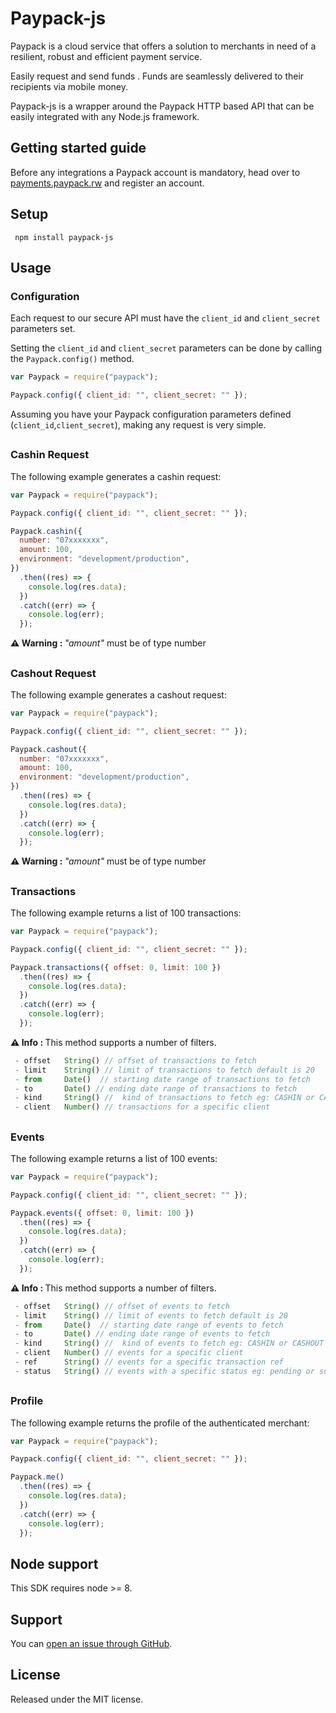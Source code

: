 # Paypack-js

Paypack is a cloud service that offers a solution to merchants in need of a resilient, robust and efficient payment service.

Easily request and send funds . Funds are seamlessly delivered to their recipients via mobile money.

Paypack-js is a wrapper around the Paypack HTTP based API that can be easily integrated with any Node.js framework.

## Getting started guide

Before any integrations a Paypack account is mandatory, head over to [payments.paypack.rw](payments.paypack.rw) and register an account.

## Setup

` npm install paypack-js`

## Usage

### Configuration

Each request to our secure API must have the `client_id` and `client_secret` parameters set.

Setting the `client_id` and `client_secret` parameters can be done by calling the `Paypack.config()` method.

```js
var Paypack = require("paypack");

Paypack.config({ client_id: "", client_secret: "" });
```

Assuming you have your Paypack configuration parameters defined (`client_id`,`client_secret`), making any request is very simple.

##

### Cashin Request

The following example generates a cashin request:

```js
var Paypack = require("paypack");

Paypack.config({ client_id: "", client_secret: "" });

Paypack.cashin({
  number: "07xxxxxxx",
  amount: 100,
  environment: "development/production",
})
  .then((res) => {
    console.log(res.data);
  })
  .catch((err) => {
    console.log(err);
  });
```

<b> ⚠ Warning : </b> <i>"amount"</i> must be of type number

##

### Cashout Request

The following example generates a cashout request:

```js
var Paypack = require("paypack");

Paypack.config({ client_id: "", client_secret: "" });

Paypack.cashout({
  number: "07xxxxxxx",
  amount: 100,
  environment: "development/production",
})
  .then((res) => {
    console.log(res.data);
  })
  .catch((err) => {
    console.log(err);
  });
```

<b> ⚠ Warning : </b> <i>"amount"</i> must be of type number

##

### Transactions

The following example returns a list of 100 transactions:

```js
var Paypack = require("paypack");

Paypack.config({ client_id: "", client_secret: "" });

Paypack.transactions({ offset: 0, limit: 100 })
  .then((res) => {
    console.log(res.data);
  })
  .catch((err) => {
    console.log(err);
  });
```

<b> ⚠ Info : </b> This method supports a number of filters.

```js
 - offset	String() // offset of transactions to fetch
 - limit	String() // limit of transactions to fetch default is 20
 - from		Date()	// starting date range of transactions to fetch
 - to		Date() // ending date range of transactions to fetch
 - kind		String() //  kind of transactions to fetch eg: CASHIN or CASHOUT
 - client	Number() // transactions for a specific client
```

##

### Events

The following example returns a list of 100 events:

```js
var Paypack = require("paypack");

Paypack.config({ client_id: "", client_secret: "" });

Paypack.events({ offset: 0, limit: 100 })
  .then((res) => {
    console.log(res.data);
  })
  .catch((err) => {
    console.log(err);
  });
```

<b> ⚠ Info : </b> This method supports a number of filters.

```js
 - offset	String() // offset of events to fetch
 - limit	String() // limit of events to fetch default is 20
 - from		Date()	// starting date range of events to fetch
 - to		Date() // ending date range of events to fetch
 - kind		String() //  kind of events to fetch eg: CASHIN or CASHOUT
 - client	Number() // events for a specific client
 - ref		String() // events for a specific transaction ref
 - status	String() // events with a specific status eg: pending or successfull or failed
```

##

### Profile

The following example returns the profile of the authenticated merchant:

```js
var Paypack = require("paypack");

Paypack.config({ client_id: "", client_secret: "" });

Paypack.me()
  .then((res) => {
    console.log(res.data);
  })
  .catch((err) => {
    console.log(err);
  });
```

## Node support

This SDK requires node >= 8.

## Support

You can [open an issue through GitHub](https://github.com/quarksgroup/paypack-js/issues).

## License

Released under the MIT license.
